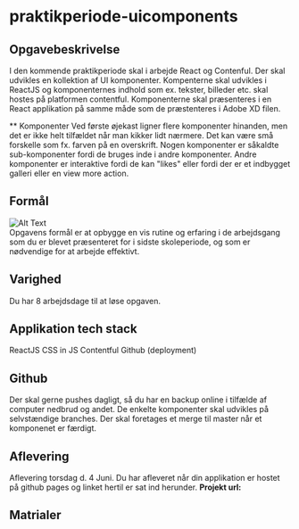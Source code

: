 # praktikperiode-uicomponents

## Opgavebeskrivelse
I den kommende praktikperiode skal i arbejde React og Contenful. Der skal udvikles en kollektion af UI komponenter. Kompenterne skal udvikles i ReactJS og komponenternes indhold som ex. tekster, billeder etc. skal hostes på platformen contentful. Komponenterne skal præsenteres i en React applikation på samme måde som de præstenteres i Adobe XD filen.

** Komponenter
Ved første øjekast ligner flere komponenter hinanden, men det er ikke helt tilfældet når man kikker lidt nærmere. Det kan være små forskelle som fx. farven på en overskrift. Nogen komponenter er såkaldte sub-komponenter fordi de bruges inde i andre komponenter. Andre komponenter er interaktive fordi de kan "likes" eller fordi der er et indbygget galleri eller en view more action. 

## Formål
![Alt Text](https://github.com/rts-cmk-opgaver/praktikperiode-uicomponents/blob/master/giphy.gif)
<br>
Opgavens formål er at opbygge en vis rutine og erfaring i de arbejdsgang som du er blevet præsenteret for i sidste skoleperiode, og som er nødvendige for at arbejde effektivt.

## Varighed
Du har 8 arbejdsdage til at løse opgaven.

## Applikation tech stack
ReactJS
CSS in JS
Contentful
Github (deployment)

## Github
Der skal gerne pushes dagligt, så du har en backup online i tilfælde af computer nedbrud og andet. 
De enkelte komponenter skal udvikles på selvstændige branches.
Der skal foretages et merge til master når et komponenet er færdigt.

## Aflevering
Aflevering torsdag d. 4 Juni. 
Du har afleveret når din applikation er hostet på github pages og linket hertil er sat ind herunder.
**Projekt url:** 

## Matrialer

